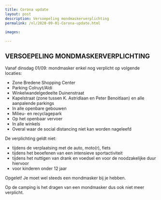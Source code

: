 ```yaml
---
title: Corona update
layout: post
description: Versoepeling mondmaskerverplichting
permalink: /nl/2020-09-01-Corona-update.html
    
images:   
    
---
```


## VERSOEPELING MONDMASKERVERPLICHTING

Vanaf dinsdag 01/09: mondmasker enkel nog verplicht op volgende locaties:

- Zone Bredene Shopping Center
- Parking Colruyt/Aldi
- Winkelwandelgedeelte Duinenstraat
- Kapelstraat (zone tussen K. Astridlaan en Peter Benoitlaan) en alle aanpalende parkings
- In alle openbare gebouwen
- Milieu- en recyclagepark
- Op het openbaar vervoer
- In alle winkels
- Overal waar de social distancing niet kan worden nageleefd

De verplichting geldt niet:
- tijdens de verplaatsing met de auto, moto(r), fiets
- tijdens het beoefenen van een intensieve sportactiviteit
- tijdens het nuttigen van drank en voedsel en voor de noodzakelijke duur hiervoor
- voor kinderen onder 12 jaar

Opgelet! Je moet wel steeds een mondmasker bij je hebben.

Op de camping is het dragen van een mondmasker dus ook niet meer verplicht. 
